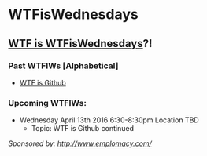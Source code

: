 # WTFisWednesdays
## [WTF is WTFisWednesdays](https://github.com/jenreiher/wtfiswednesdays/blob/master/wtfiswtfiswednesdays.md)?!

### Past WTFIWs [Alphabetical]

* [WTF is Github](https://github.com/jenreiher/wtfiswednesdays/blob/master/wtfisgithub.md)

### Upcoming WTFIWs:
* Wednesday April 13th 2016 6:30-8:30pm Location TBD
    * Topic: WTF is Github continued


_Sponsored by: http://www.emplomacy.com/_
